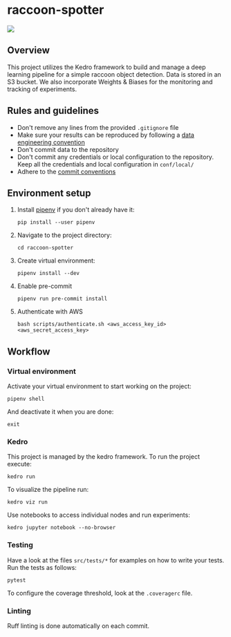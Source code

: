 # raccoon-spotter
![](https://i.imgur.com/zodNdbL.png)

## Overview
This project utilizes the Kedro framework to build and manage a deep learning pipeline for a simple raccoon object detection. Data is stored in an S3 bucket. We also incorporate Weights & Biases for the monitoring and tracking of  experiments.

## Rules and guidelines
* Don't remove any lines from the provided `.gitignore` file
* Make sure your results can be reproduced by following a [data engineering convention](https://docs.kedro.org/en/stable/faq/faq.html#what-is-data-engineering-convention)
* Don't commit data to the repository
* Don't commit any credentials or local configuration to the repository. Keep all the credentials and local configuration in `conf/local/`
* Adhere to the [commit conventions](<https://www.conventionalcommits.org/en/v1.0.0/>)

## Environment setup
1. Install [pipenv](<https://pipenv.pypa.io/en/latest/>) if you don't already have it:
	```
	pip install --user pipenv
	```
2. Navigate to the project directory:
	```
	cd raccoon-spotter
	```
3. Create virtual environment:
	```
	pipenv install --dev
	```
4. Enable pre-commit
	```
	pipenv run pre-commit install
	```
5. Authenticate with AWS
	```
	bash scripts/authenticate.sh <aws_access_key_id> <aws_secret_access_key>
	```

## Workflow
### Virtual environment
Activate your virtual environment to start working on the project:
```
pipenv shell
```
And deactivate it when you are done:
```
exit
```

### Kedro
This project is managed by the kedro framework.
To run the project execute:
```
kedro run
```
To visualize the pipeline run:
```
kedro viz run
```
Use notebooks to access individual nodes and run experiments:
```
kedro jupyter notebook --no-browser
```

### Testing
Have a look at the files `src/tests/*` for examples on how to write your tests. Run the tests as follows:
```
pytest
```
To configure the coverage threshold, look at the `.coveragerc` file.

### Linting
Ruff linting is done automatically on each commit.
